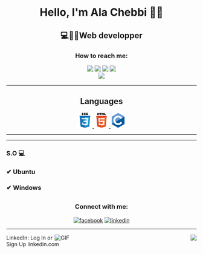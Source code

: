 <h1 align="center">Hello, I'm Ala Chebbi 🙋‍♂️</h1>
<h2 align="center"> 💻👨‍💻Web developper</h2>



<h3 align="center">How to reach me:</h3>
<p align="center">
<a href="https://www.linkedin.com/in/ala-chebbi/"><img src="https://img.shields.io/badge/linkedin-%230077B5.svg?&style=for-the-badge&logo=linkedin&logoColor=white" /></a>
  <a href="https://www.facebook.com/milode.raper/"><img src="https://img.shields.io/badge/facebook-%230077B5.svg?&style=for-the-badge&logo=facebook&logoColor=white" /></a>
  <a href="tel:+21629768655"><img src="https://img.shields.io/badge/whatsapp-%3AD532.svg?&style=for-the-badge&logo=whatsapp&logoColor=white" /></a>
  <a href="mailto:alachebbi200@gmail.com"><img src="https://img.shields.io/badge/outlook-%230077B5.svg?&style=for-the-badge&logo=microsoft&logoColor=white" /></a>
  <br>
 <a href="https://www.github.com/Alachebbi1"><img src="https://img.shields.io/github/followers/Ala-Chebbi?label=Ala%20chebbi&style=social"> </a>
  
  </p>
<hr>
<h2 align="center">Languages</h2>
<p align="center">
   <a href="https://www.w3schools.com/css/" target="_blank" title ="CSS">
        <img src="https://raw.githubusercontent.com/devicons/devicon/master/icons/css3/css3-original-wordmark.svg"
            alt="css3" width="40" height="40" /> </a>
   <a href="https://www.w3.org/html/" target="_blank" title ="html"> <img
            src="https://raw.githubusercontent.com/devicons/devicon/master/icons/html5/html5-original-wordmark.svg"
            alt="html5" width="40" height="40" /> </a>
  <a href="https://www.cprogramming.com/" target="_blank" title ="C"> <img
            src="https://raw.githubusercontent.com/devicons/devicon/master/icons/c/c-original.svg" alt="c" width="40"
            height="40" /> </a>
     
 
 </p>




<hr>



<hr>

### S.O 💻

### ✔  Ubuntu
### ✔  Windows
##
<h3 align="center">Connect with me:</h3>
<p align="center">
    <a href="https://www.facebook.com/milode.raper/" target="blank"><img align="center"
            src="https://cdn.iconscout.com/icon/free/png-64/facebook-2038471-1718509.png" alt="facebook" height="40"
            width="40" /></a>
    <a href="https://www.linkedin.com/in/ala-chebbi/" target="blank"><img align="center"
            src="https://cdn.iconscout.com/icon/free/png-64/linkedin-208-916919.png" alt="linkedin" height="40"
            width="40" /></a>

    
</p>
<hr>
<p align="left"> 
<img align="right" src="https://github-readme-stats.vercel.app/api/top-langs/?username=Ala-Chebbi">
  <img align="right" alt="GIF" src="https://raw.githubusercontent.com/rahul-jha98/rahul-jha98/main/techstack.gif" width="360px"/>
</p>

LinkedIn: Log In or Sign Up
linkedin.com

